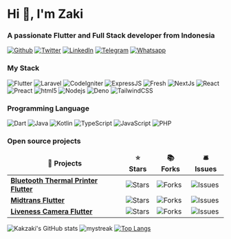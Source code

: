 <h1>Hi 👋, I'm Zaki</h1>
<h3>A passionate Flutter and Full Stack developer from Indonesia</h3>

<p><a href="https://github.com/kakzaki" target="_blank"><img alt="Github" src="https://img.shields.io/badge/GitHub-%2312100E.svg?&style=for-the-badge&logo=Github&logoColor=white" /></a> 
<a href="https://twitter.com/kakzaki_id" target="_blank"><img alt="Twitter" src="https://img.shields.io/badge/twitter-%231DA1F2.svg?&style=for-the-badge&logo=twitter&logoColor=white" /></a> 
<a href="https://www.linkedin.com/in/kakzaki" target="_blank"><img alt="LinkedIn" src="https://img.shields.io/badge/linkedin-%230077B5.svg?&style=for-the-badge&logo=linkedin&logoColor=white" /></a> 
<a href="https://t.me/kakzaki" target="_blank"><img alt="Telegram" src="https://img.shields.io/badge/telegram-%231DA1F2.svg?&style=for-the-badge&logo=telegram&logoColor=white" /></a>
<a href="https://wa.me/+6285704703691" target="_blank"><img alt="Whatsapp" src="https://img.shields.io/badge/Whatsapp-%43853d.svg?&style=for-the-badge&logo=whatsapp&logoColor=white" /></a> 
</p>

<h3>My Stack</h3>
<p>
  <img alt="Flutter" src="https://img.shields.io/badge/-Flutter-02569B?style=flat-square&logo=flutter&logoColor=white" />
  <img alt="Laravel" src="https://img.shields.io/badge/-Laravel-FF2D20?style=flat-square&logo=laravel&logoColor=white" />
  <img alt="CodeIgniter" src="https://img.shields.io/badge/-CodeIgniter-45b8d8?style=flat-square&logo=codeigniter&logoColor=white" />
  <img alt="ExpressJS" src="https://img.shields.io/badge/-ExpressJS-404D59?style=flat-square&logo=expressjs&logoColor=white" />
  <img alt="Fresh" src="https://img.shields.io/badge/-Fresh-43853d?style=flat-square&logo=fresh&logoColor=white" />
  <img alt="NextJs" src="https://img.shields.io/badge/-NextJs-ea2845?style=flat-square&logo=next.js&logoColor=white" />
  <img alt="React" src="https://img.shields.io/badge/-React-20232A?style=flat-square&logo=react&logoColor=white" />
  <img alt="Preact" src="https://img.shields.io/badge/-Preact-20232A?style=flat-square&logo=preact&logoColor=white" />
  <img alt="html5" src="https://img.shields.io/badge/-HTML5-E34F26?style=flat-square&logo=html5&logoColor=white" />
  <img alt="Nodejs" src="https://img.shields.io/badge/-Nodejs-43853d?style=flat-square&logo=Node.js&logoColor=white" />
  <img alt="Deno" src="https://img.shields.io/badge/-Deno-404D59?style=flat-square&logo=deno&logoColor=white" />
  <img alt="TailwindCSS" src="https://img.shields.io/badge/Tailwind_CSS-38B2AC?style=flat-square&logo=tailwind-css&logoColor=white" />
</p>

<h3>Programming Language</h3>
<p>
  <img alt="Dart" src="https://img.shields.io/badge/-Dart-0175C2?style=flat-square&logo=typescript&logoColor=white" />
  <img alt="Java" src="https://img.shields.io/badge/-Java-ED8B00?style=flat-square&logo=typescript&logoColor=white" />
  <img alt="Kotlin" src="https://img.shields.io/badge/-Kotlin-0095D5?style=flat-square&logo=typescript&logoColor=white" />
  <img alt="TypeScript" src="https://img.shields.io/badge/-TypeScript-007ACC?style=flat-square&logo=typescript&logoColor=white" />
  <img alt="JavaScript" src="https://img.shields.io/badge/-JavaScript-F7DF1E?style=flat-square&logo=javascript&logoColor=white" />
  <img alt="PHP" src="https://img.shields.io/badge/-PHP-777BB4?style=flat-square&logo=php&logoColor=white" />
</p>

<h3>Open source projects</h3>
<table>
  <thead align="center">
    <tr border: none;>
      <td><b>🎁 Projects</b></td>
      <td><b>⭐ Stars</b></td>
      <td><b>📚 Forks</b></td>
      <td><b>🛎 Issues</b></td>
    </tr>
  </thead>
  <tbody>
    <tr>
      <td><a href="https://github.com/kakzaki/blue_thermal_printer"><b>Bluetooth Thermal Printer Flutter</b></a></td>
      <td><img alt="Stars" src="https://img.shields.io/github/stars/kakzaki/blue_thermal_printer?style=flat-square&labelColor=343b41"/></td>
      <td><img alt="Forks" src="https://img.shields.io/github/forks/kakzaki/blue_thermal_printer?style=flat-square&labelColor=343b41"/></td>
      <td><img alt="Issues" src="https://img.shields.io/github/issues/kakzaki/blue_thermal_printer?style=flat-square&labelColor=343b41"/></td>
    </tr>
     <tr>
      <td><a href="https://github.com/kakzaki/midpay"><b>Midtrans Flutter</b></a></td>
      <td><img alt="Stars" src="https://img.shields.io/github/stars/kakzaki/midpay?style=flat-square&labelColor=343b41"/></td>
      <td><img alt="Forks" src="https://img.shields.io/github/forks/kakzaki/midpay?style=flat-square&labelColor=343b41"/></td>
      <td><img alt="Issues" src="https://img.shields.io/github/issues/kakzaki/midpay?style=flat-square&labelColor=343b41"/></td>
    </tr>
    <tr>
      <td><a href="https://github.com/kakzaki/liveness_cam"><b>Liveness Camera Flutter</b></a></td>
      <td><img alt="Stars" src="https://img.shields.io/github/stars/kakzaki/liveness_cam?style=flat-square&labelColor=343b41"/></td>
      <td><img alt="Forks" src="https://img.shields.io/github/forks/kakzaki/liveness_cam?style=flat-square&labelColor=343b41"/></td>
      <td><img alt="Issues" src="https://img.shields.io/github/issues/kakzaki/liveness_cam?style=flat-square&labelColor=343b41"/></td>
    </tr>
  </tbody>
</table>



![Kakzaki's GitHub stats](https://github-readme-stats.vercel.app/api?username=kakzaki&count_private=true)
<img src="https://github-readme-streak-stats.herokuapp.com/?user=kakzaki" alt="mystreak"/>
[![Top Langs](https://github-readme-stats.vercel.app/api/top-langs/?username=kakzaki&layout=compact&count_private=true)](https://github.com/kakzaki/github-readme-stats)


